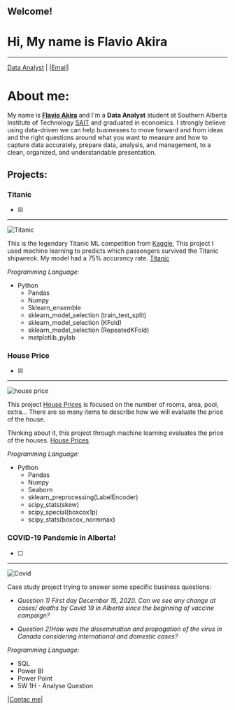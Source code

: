 
## Welcome!

# Hi, My name is **Flavio Akira**
***

[Data Analyst](https://www.linkedin.com/in/flavio-akira/?locale=en_US) | |[Email](mailto:fla_akira@hotmail.com?subject=[GitHub])|



# About me:

My name is [**Flavio Akira**](https://www.linkedin.com/in/flavio-akira/?locale=en_US) and I'm a **Data Analyst** student at Southern Alberta Institute of Technology [SAIT](https://www.sait.ca/programs-and-courses/certificates/data-analytics-part-time) and graduated in economics. I strongly believe using data-driven we can help businesses to move forward and from ideas and the right questions around what you want to measure and how to capture data accurately, prepare data, analysis, and management, to a clean, organized, and understandable presentation.



## Projects:
### Titanic
- [x]
***
![Titanic](https://user-images.githubusercontent.com/60953136/113512507-337a1e80-9522-11eb-933b-2868b8d7e97a.png)

This is the legendary Titanic ML competition from [Kaggle](https://www.kaggle.com/c/titanic), This project I used machine learning to predicts which passengers survived the Titanic shipwreck. My model had a 75% accurancy rate.
[Titanic](https://github.com/flaakira/Kaggle/blob/master/Titanic.ipynb)


_Programming Language:_
  * Python
    * Pandas
    * Numpy
    * Sklearn_ensemble
    * sklearn_model_selection (train_test_split)
    * sklearn_model_selection (KFold)
    * sklearn_model_selection (RepeatedKFold)
    * matplotlib_pylab 




### House Price
- [x]
***
![house price](https://user-images.githubusercontent.com/60953136/113513579-a3d76e80-9527-11eb-8005-662309beadd5.png)

This project [House Prices](https://www.kaggle.com/c/house-prices-advanced-regression-techniques/overview) is focused on the number of rooms, area, pool, extra... There are so many items to describe how we will evaluate the price of the house. 

Thinking about it, this project through machine learning evaluates the price of the houses.
[House Prices](https://github.com/flaakira/Kaggle/blob/master/House_prices.ipynb)


_Programming Language:_
  * Python
    * Pandas
    * Numpy
    * Seaborn
    * sklearn_preprocessing(LabelEncoder)
    * scipy_stats(skew)
    * scipy_special(boxcox1p)
    * scipy_stats(boxcox_normmax)



### COVID-19 Pandemic in Alberta!
- [ ]
***
![Covid](https://user-images.githubusercontent.com/60953136/113514342-34fc1480-952b-11eb-96bf-cbd5e3ccfe75.png)

Case study project trying to answer some specific business questions:
  * _Question 1) First day December 15, 2020. Can we see any change at cases/ deaths by Covid 19 in Alberta since the beginning of vaccine campaign?_
 
  * _Question 2)How was the dissemination and propagation of the virus in Canada considering international and domestic cases?_

_Programming Language:_
 * SQL
 * Power BI
 * Power Point
 * 5W 1H - Analyse Question


|[Contac me](mailto:fla_akira@hotmail.com?subject=[GitHub])|

